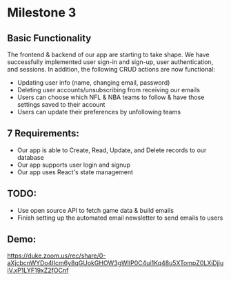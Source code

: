 # Milestone 3

## Basic Functionality
The frontend & backend of our app are starting to take shape. We have successfully implemented user sign-in and sign-up, user authentication, and sessions. In addition, the following CRUD actions are now functional: 
* Updating user info (name, changing email, password)
* Deleting user accounts/unsubscribing from receiving our emails
* Users can choose which NFL & NBA teams to follow & have those settings saved to their account
* Users can update their preferences by unfollowing teams

## 7 Requirements:
* Our app is able to Create, Read, Update, and Delete records to our database
* Our app supports user login and signup
* Our app uses React's state management 

## TODO:
* Use open source API to fetch game data & build emails
* Finish setting up the automated email newsletter to send emails to users

## Demo:
https://duke.zoom.us/rec/share/0-aXjcbcnWYDo4IIcm6y8qGUokGHOW3gWlIP0C4ui1Kq48u5XTompZ0LXiDjjuiV.xP1LYF19xZ2fOCnf